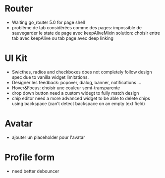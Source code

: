 # Router
- Waiting go_router 5.0 for page shell
- problème de tab considérées comme des pages: impossible de sauvegarder le state de page avec keepAliveMixin
solution: choisir entre tab avec keepAlive ou tab page avec deep linking

# UI Kit
- Swicthes, radios and checkboxes does not completely follow design spec  due to vanilla widget limitations.
- Designer les feedback: popover, dialog, banner, notifications ...
- Hover&Focus: choisir une couleur semi-transparente
- drop down button need a custom widegt to fully match design
- chip editor need a more advanced widget to be able to delete chips using backspace (can't detect backspace on an empty text field)

# Avatar
- ajouter un placeholder pour l'avatar

# Profile form
- need better debouncer
